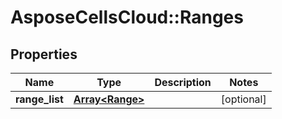 # AsposeCellsCloud::Ranges

## Properties
Name | Type | Description | Notes
------------ | ------------- | ------------- | -------------
**range_list** | [**Array&lt;Range&gt;**](Range.md) |  | [optional] 


